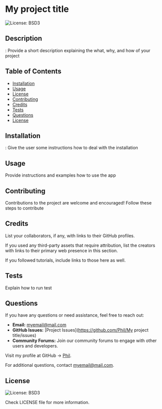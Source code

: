 # My project title

![License: BSD3](https://img.shields.io/badge/license-BSD3-blue.svg)

## Description

:   Provide a short description explaining the what, why, and how of your project

## Table of Contents
- [Installation](#installation)
- [Usage](#usage)
- [License](#license)
- [Contributing](#contributing)
- [Credits](#credits)
- [Tests](#tests)
- [Questions](#questions)
- [License](#license)

## Installation

:    Give the user some instructions how to deal with the installation

## Usage

Provide instructions and examples how to use the app

## Contributing

Contributions to the project are welcome and encouraged! Follow these steps to contribute

## Credits

List your collaborators, if any, with links to their GitHub profiles.

If you used any third-party assets that require attribution, list the creators with links to their primary web presence in this section.

If you followed tutorials, include links to those here as well.

## Tests

Explain how to run test

## Questions

If you have any questions or need assistance, feel free to reach out:
- **Email:** [myemail@mail.com](mailto:your.email@example.com)
- **GitHub Issues:** [Project Issues](https://github.com/Phil/My project title/issues)
- **Community Forums:** Join our community forums to engage with other users and developers.

Visit my profile at GitHub -> [Phil](https://github.com/Phil).

For additional questions, contact [myemail@mail.com](mailto:myemail@mail.com).

## License

![License: BSD3](https://img.shields.io/badge/license-BSD3-blue.svg)

Check LICENSE file for more information.